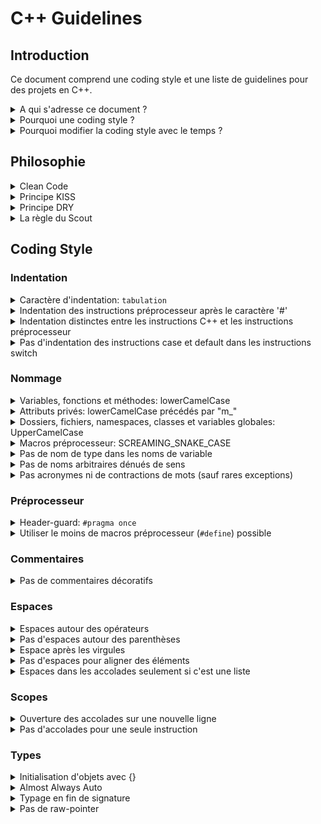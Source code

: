 # C++ Guidelines

## Introduction

Ce document comprend une coding style et une liste de guidelines pour des projets en C++.

<details><summary>A qui s'adresse ce document ?</summary><p>

Ce document s'adresse à toute personne souhaitant contribuer sur un projet sur lequel il est indiqué d'appliquer cette coding style.
Cela requiert de bonnes compétences en C++ moderne.
Des liens vers des ressources (documentations, tutoriels, vidéos) seront fournis pour combler d'éventuelles lacunes si besoin.

---
</p></details>

<details><summary>Pourquoi une coding style ?</summary><p>

Le choix d'une coding style n'est pas arbitraire, chaque choix fait dans ce document a été réfléchis, pas seulement pour ses avantages en terme de lisibilité mais aussi pour réduire les risques d'erreurs, les ambiguïtés, la redondance, les comportements indéfinis du compilateur ([CppReference: Undefined Behavior]), problèmes d'optimisation, etc.
Chacune de ces raisons est soigneusement expliqué pour pouvoir être remis en question à chaque évolution du langage. Ce document n'est pas figé, il est ouvert aux débats et est voué à changer pour s'adapter aux nouvelles fonctionnalités du C++.

---
</p></details>

<details><summary>Pourquoi modifier la coding style avec le temps ?</summary><p>

Le métier de développeur est un métier dont la formation ne s'arrête jamais.
Il faut se tenir au courant des nouveaux progrès dans ce domaine pour pouvoir fournir du travail de meilleur qualité sans rester attaché à des notions devenues obsolètes.

La coding style d'un projet doit s'adapter aux évolutions du langage.
Mais on peut aussi penser à de nouveaux choix de norme dont on avait pas pensé initialement, ou simplement vouloir améliorer l'existant.

Les anciens codes conçus avec des fonctions obsolètes seront menés à être rénovées progressivement par les développeurs qui tomberont dessus (pas de refonte totale nécessaire).
Ainsi les programmeurs s'assureront de bien tester les fonctions qu'ils recodent pour s'assurer de l'absence de régression de code (avec des tests unitaires et des tests fonctionnels).

---
</p></details>

## Philosophie

<details><summary>Clean Code</summary><p>

Le Clean Code n'est pas un ensemble de règles strictes mais désigne plutôt une série de principes pour produire un code compréhensible et facile à modifier.
Compréhensible signifie dans ce cas un code immédiatement intelligible par n'importe quel développeur qualifié.
Un code est facile à modifier lorsqu'il peut être facilement ajusté et complété.
Un code facilement modifiable comporte les attributs suivants:
- Les classes et les méthodes sont **petites** et, dans la mesure du possible, ont une seule et unique tâche.
- Les classes et les méthodes sont **prévisibles**, fonctionnent de la façon attendue.

---
</p></details>

<details><summary>Principe KISS</summary><p>

KISS ([Wikipedia: KISS]) ("**K**eep **i**t **s**imple, **s**tupid", en français: "garde ça simple, idiot") est l’un des plus anciens principes du Clean Code.
KISS rappelle aux programmeurs de construire leur code de façon aussi simple que possible.
Toute complexité inutile doit être évitée.
En programmation, il n’y a jamais une seule façon pour résoudre un problème. Une algorithme peut toujours être exprimé de différentes manières. Par conséquent, les programmeurs observant le principe KISS doivent constamment se demander s’ils ne peuvent pas résoudre un problème plus facilement.

> Ce principe est lié au concept du Rasoir d'Ockham ([Wikipedia: Rasoir d'Ockham]) en raisonnement, qui consiste à préférer les explications les plus simples, car elles sont généralement plus crédibles que les explications complexes.

---
</p></details>

<details><summary>Principe DRY</summary><p>

Le principe DRY (**D**on't **r**epeat **y**ourself) est en quelque sorte la concrétisation du principe KISS. Un Clean Code respectant ce principe implique que chaque fonctionnalité doit avoir une seule et unique représentation au sein du système global.
Il consiste à écrire des fonctions et des classes réutilisables, aussi simples que possible et traitant un minimum de tâches à la fois.
Ce principe encourage à décomposer un programme en de nombreuses classes et fonctions pour garder chaque partie propre sans avoir de répétitions de code.
Un code dans lequel ont copie-colle plusieurs lignes pour gérer des cas supplémentaire est un bon exemple de code qui ne respecte pas le principe DRY.
Le contraire de DRY est WET (**W**e **e**njoy **t**yping). On appelle WET un code comportant des répétitions inutiles.

---
</p></details>

<details><summary>La règle du Scout</summary><p>

[The Boy Scout Rule]

> Un Scout a une règle: "Toujours laisser un endroit dans un état meilleur que celui dans lequel vous l'avez trouvé".

Appliqué au domaine de la programmation, ce principe consiste à nettoyer continuellement chaque petit morceau de dette technique lorsqu'un développeur en a l'occasion.

Cette habitude simple permet à un projet de voir sa qualité augmenter rapidement avec le temps sans avoir à planifier de refactorisation ou de refonte du projet.

Etant donné que ça se fait sur de petites parties à chaque fois, le développeur fait le choix de ne nettoyer que ce qui ne lui fait pas perdre de temps en plus de ces objectifs initiaux.

Il peut se permettre de prendre le temps de nettoyer de grosses parties du code si ça simplifie significativement la réalisation de sa tâche initiale.

Un code obsolète qui fonctionne n'est pas une bonne base sur laquelle se reposer pour bâtir la suite d'un projet.
C'est pourquoi ce petit investissement de temps peut sur le long terme corriger d'importants problèmes de dette technique et ainsi éviter des bugs ou des complications dans la réalisation de futures tâches.

---
</p></details>

## Coding Style

### Indentation

<details><summary>Caractère d'indentation: <code>tabulation</code></summary><p>

En indentant avec le caractère ``espace``, il est souvent préférable de cumuler plusieurs espaces par indentation pour qu'elles soient bien visibles (exemple: 2 espaces ou 4 espaces à la fois). Mais cette écriture rend possible les demi-indentations (avec 1 ou 3 espaces).

Le choix d'espaces plutôt que de tabulation servait à s'assurer que le code ne dépassait pas 80 colonnes pour tenir sur les petits écrans de l'époque. Cette raison n'est plus valable aujourd'hui.

Les tabulations sont plus simples à utiliser: un seul caractère par indentation.
Et chaque développeur peut choisir la taille de l'indentation sur son IDE sans impacter le projet ou l'environnement d'un autre.

---
</p></details>

<details><summary>Indentation des instructions préprocesseur après le caractère '#'</summary><p>

Indentation avant le caractère '#':
```cpp
#if defined(OS_WINDOWS)
	#include <Windows.h>
	#if defined(CPP_20)
		#define ENABLE_CONCEPTS
	#endif
#endif
```

Indentation après le caractère '#':
```cpp
#if defined(OS_WINDOWS)
#	include <Windows.h>
#	if defined(CPP_20)
#		define ENABLE_CONCEPTS
#	endif
#endif
```

|   | Indentation avant le caractère '#' | Indentation après le caractère '#' |
| -:|:-:|:-:|
| La portion d'instructions préprocesseur est plus facile à différencer des autres instructions | ❌ | ✅ |
| Nom de l'instruction préprocesseur plus lisible | ❌ | ✅ |

**=> Indentation après le caractère '#'**

---
</p></details>

<details><summary>Indentation distinctes entre les instructions C++ et les instructions préprocesseur</summary><p>

A - Indentation des instructions préprocesseur dans les scopes C++ (et pas l'inverse):
```cpp
#if defined(OS_WINDOWS)
auto functionImplementationSpecific(int number) -> int
{
	if (number >= 0)
	{
#		if defined(ARCH_64BITS)
		return 64;
#		else
		return 32;
#		endif
	}
	return 0;
}
#endif
```

B - Indentation des instructions C++ dans les scopes préprocesseur (et pas l'inverse):
```cpp
#if defined(OS_WINDOWS)
	auto functionImplementationSpecific(int number) -> int
	{
		if (number >= 0)
		{
#	if defined(ARCH_64BITS)
				return 64;
#	else
				return 32;
#	endif
		}
		return 0;
	}
#endif
```

C - Indentation commune entre les instructions C++ et les instructions préprocesseur:
```cpp
#if defined(OS_WINDOWS)
	auto functionImplementationSpecific(int number) -> int
	{
		if (number >= 0)
		{
#			if defined(ARCH_64BITS)
				return 64;
#			else
				return 32;
#			endif
		}
		return 0;
	}
#endif
```

D - Indentation distinctes entre les instructions C++ et les instructions préprocesseur:
```cpp
#if defined(OS_WINDOWS)
auto functionImplementationSpecific(int number) -> int
{
	if (number >= 0)
	{
#	if defined(ARCH_64BITS)
		return 64;
#	else
		return 32;
#	endif
	}
	return 0;
}
#endif
```

Argument en faveur des choix qui n'indentent pas les instructions C++ dans les scopes préprocesseur (A et D):
1. Une fois les instructions préprocesseur traitées par le compilateur, il ne reste plus que les instructions C++.
Le développeur écrit son code en visualisant ce qu'il deviendra à cette étape de la compilation.
Il n'y a donc pas de raison que les instructions C++ conservent leur indentation causé par les scopes préprocesseur à cette étape de compilation (Ca n'a aucune importance pour la compilation, mais a un impact uniquement dans la façon de se projeter à cette étape de la compilation lorsqu'on lit le code).

|   | A | B | C | D |
| -:|:-:|:-:|:-:|:-:|
| Semble bien indenté au premier coup d'oeil | ❌ | ❌ | ✅ | ✅ |
| Facile à indenter | ❌ | ❌ | ✅ | ✅ |
| Argument 1. | ✅ | ❌ | ❌ | ✅ |

**=> D - Indentation distinctes entre les instructions C++ et les instructions préprocesseur**

---
</p></details>

<details><summary>Pas d'indentation des instructions case et default dans les instructions switch</summary><p>

A - Pas d'indentation des instructions ``case``, ``default`` et ``{}``:
```cpp
switch (number)
{
case 0:
	break;
case 1:
{
	break;
}
default:
	break;
}
```

B - Pas d'indentation des instructions ``case`` et ``default``:
```cpp
switch (number)
{
case 0:
	break;
case 1:
	{
		break;
	}
default:
	break;
}
```

C - Pas d'indentation des accolades:
```cpp
switch (number)
{
	case 0:
		break;
	case 1:
	{
		break;
	}
	default:
		break;
}
```

D - Indentation de toute instruction:
```cpp
switch (number)
{
	case 0:
		break;
	case 1:
		{
			break;
		}
	default:
		break;
}
```

E - Indentation des instructions ``case`` et ``default`` seulement:
```cpp
switch (number)
{
	case 0:
	break;
	case 1:
	{
		break;
	}
	default:
	break;
}
```

> Les accolades sont nécessaires dans un ``case`` lorsqu'elles contiennent une déclaration de variable.

Argument en défaveur du choix A qui n'indente ni les instructions ``case``/``default`` ni les accolades:
- Les accolades des ``case`` sont alignés horizontalement avec les accolades du ``switch``.
Ce n'est pas clair pour savoir si l'accolade du switch est bien fermée.

Les choix C et D semblent aussi bien l'un que l'autre. Le choix B reste néanmoins meilleur car il propose une écriture concise et uniforme avec l'indentation des mots clef ``public:``, ``protected:`` et ``private:`` des struct/class.

Le choix E ne permet pas de voir clairement quelles instructions sont dans chaque ``case``.

**=> B - Pas d'indentation des instructions ``case`` et ``default``**

---
</p></details>

### Nommage

<details><summary>Variables, fonctions et méthodes: lowerCamelCase</summary><p>

---
</p></details>

<details><summary>Attributs privés: lowerCamelCase précédés par "m_"</summary><p>

Les attributs privés d'une classe/structure sont écrits en lowerCamelCase ([Wikipedia: lowerCamelCase]), mais également précédés par "m_" pour les différencier des variables avec un scope local ou global.
Ce préfixe permet d'informer de la portée de la variable, signifiant qu'elle est accessible depuis les méthodes de l'objet uniquement.

```cpp
class Personnage
{
public:
	Personnage(std::string name):
		m_name{std::move(name)}
	{}

	[[nodiscard]] constexpr auto getName() const noexcept -> std::string_view
	{
		return m_name;
	}

private:
	std::string m_name;
};
```

Dans le cas d'une classe/structure avec des attributs publics, il est préférable de garder des noms d'attributs sans préfixe.
Mais si cet objet a un constructeur, on peut se retrouver dans le cas où les paramètres du constructeur ont le même nom que les attributs, causant une ambiguïté pour le compilateur.

```cpp
struct Personnage
{
	Personnage(std::string name):
		name{std::move(name)}
	{}

	std::string name;
};
```

Les compilateurs savent lever ce genre d'ambiguïté, mais par soucis de lisibilité il est préférable de donner des noms différents aux paramètres.
Le préfixe ``p_`` (p comme "parameter") peut servir à différencier ces variables des attributs publics.

```cpp
struct Personnage
{
	Personnage(std::string c_name):
		name{std::move(c_name)}
	{}

	std::string name;
};
```

---
</p></details>

<details><summary>Dossiers, fichiers, namespaces, classes et variables globales: UpperCamelCase</summary><p>

---
</p></details>

<details><summary>Macros préprocesseur: SCREAMING_SNAKE_CASE</summary><p>

---
</p></details>

<details><summary>Pas de nom de type dans les noms de variable</summary><p>

Le nom d'une variable ne doit pas annoncer explicitement son type (sauf pour les types user-defined).
Celui-ci étant déjà renseigné et facilement déductible si le nom est bien choisi.
- On devinera qu'une variable "name" est de type ``std::string`` (ou ``std::string_view`` s'il est clair que la variable ne possède pas la donnée).
- On devinera également qu'un "id" est un ``unsigned int``.
De plus, la plupart des IDE permettent de connaitre le type d'une variable en la survolant avec la souris. Et lorsque ce n'est pas le cas, sa définition reste facilement accessible.

---
</p></details>

<details><summary>Pas de noms arbitraires dénués de sens</summary><p>

Les variables ne doivent pas porter de nom arbitraire dénué de sens (a, b, c, tmp, toto, foo, bar, etc...).
Le nom de la variable doit être assez explicites pour renseigner sur la nature de son contenu.
Et les mots ne doivent pas être interprétés différemment de leur sens réel dans le cadre d'un projet particulier.

---
</p></details>

<details><summary>Pas acronymes ni de contractions de mots (sauf rares exceptions)</summary><p>

Les acronymes et contractions de mots sont proscrits, sauf exceptions assez claires pour ne pas porter à confusion (Id, Json, AST, i18n, etc...).

Décoder les acronymes et les contractions de mots lors de la relecture de code demande une charge mentale supplémentaire pour comprendre ce que le code fait.
De plus, certains acronymes peuvent donner plusieurs mots différents selon le contexte et l'interprétation des développeurs.

❌:
```cpp
using Id = std::uint64_t;

struct DelUserCmd final
{
	Id userId;
};
```

✅:
```cpp
using Id = std::uint64_t;

namespace User
{
	struct DeleteCommand final
	{
		Id userId;
	};
}
```

---
</p></details>

### Préprocesseur

<details><summary>Header-guard: <code>#pragma once</code></summary><p>

Les header-guards ([Wikipedia: Include guard]) protègent les headers contre les multiples importations.
Tous les fichiers headers doivent avoir des headers guards.

Historiquement, les header-guards ont toujours été faits avec des ``#ifndef``:
```cpp
#ifndef PROJECT_PATH_FILE_H_
#	define PROJECT_PATH_FILE_H_

// ...

#endif /* !PROJECT_PATH_FILE_H_ */
```

Pour garantir l'unicité des header-guards, chaque header doit utiliser un nom de macro unique. Afin d'éviter que deux fichiers utilisent le même nom de macro, celui-ci doit contenir le nom du projet ainsi que le chemin complet du fichier.

Les compilateurs C/C++ fournissent ``#pragma once`` qui permet de s'assurer que le fichier n'est importé qu'une fois dans le projet, sans avoir à renseigner un nom unique.
```cpp
#pragma once

// ...
```

L'intérêt de ``#pragma once`` (comme remplacement au header-guard ``#ifndef``) était d'accélérer la compilation, car celui-ci taggait le fichier comme étant déjà inclut (alors que pour les ``#ifndef`` il fallait reparser le fichier pour tester l'existence de la macro).
Aujourd'hui les compilateurs modernes (Clang, GCC et MSVC) reconnaissent les header-guards ``#ifndef`` et les traitent comme des ``#pragma once``:

GCC: [GCC Header-guard](https://gcc.gnu.org/onlinedocs/cppinternals/Guard-Macros.html)
> to prevent the compiler from processing them more than once. The preprocessor notices such header files, so that if the header file appears in a subsequent #include directive and FOO is defined, then it is ignored and it doesn’t preprocess or even re-open the file a second time. This is referred to as the multiple include optimization.

MSVC: [MSVC Header-guard](https://docs.microsoft.com/en-us/cpp/preprocessor/once?view=msvc-170)
> There's no advantage to use of both the include guard idiom and #pragma once in the same file. The compiler recognizes the include guard idiom, and implements the multiple-include optimization the same way as the #pragma once directive if no non-comment code or preprocessor directive comes before or after the standard form of the idiom

``#pragma once`` n'est pas standard mais est supporté par la grande majorité des compilateurs modernes C/C++ ([Wikipedia: Pragma once : Portability]).

---
</p></details>

<details><summary>Utiliser le moins de macros préprocesseur (<code>#define</code>) possible</summary><p>

Les macros ``#define`` apportent un moyen simple de faire de la métaprogrammation et des constantes en C++.
Mais au fil des évolutions du langage, leur utilité est de moins en moins pertinente.

Le problème des macros préprocesseur est leur exécution sans aucune vérification sur le typage et le non-respect des namespaces (une macro préprocesseur est globale).
De plus, les macros permettent d'insérer des portions de code sans vérifier si l'insertion est syntaxiquement correcte, laissant une autre étape de la compilation se charger de cette vérification.

Les macros préprocesseur s'exécutent bêtement (un simple copier-coller), sans vérifier si le code généré est correct ou bien formatté.
En cas d'erreur, les messages d'erreur ne sont pas très pertinents car le compilateur évalue un code déjà transformé par le préprocesseur. Il n'indiquera pas précisément d'où vient le problème.

En C++ moderne il existe des alternatives aux macros préprocesseur pour beaucoup d'usages qu'on peut en faire, les rendant ainsi obsolètes dans beaucoup de situations.
Parmis ces alternatives, les templates ainsi que les fonctions et variables ``inline``/``constexpr`` sont de bons candidats pour remplacer la plupart des ``#define``.

> ``constexpr`` implique ``inline``. Le compilateur est libre d'inliner ou non les élements ``inline``

Constante générique compile-time avec ``#define``:
```cpp
#include <iostream>

#define PI 3.14159265358979323846

auto main() -> int
{
	std::cout << PI << std::endl;
}
```
Constante générique compile-time avec ``template`` et ``constexpr``:
```cpp
#include <concepts>
#include <iostream>

template<std::floating_point T>
constexpr auto pi = T{3.14159265358979323846};

auto main() -> int
{
	std::cout
		<< pi<float> << '\n'
		<< pi<double> << std::endl;
}
```
Le compilateur est libre d'inliner les variables ``constexpr`` et d'omettre leur initialisation.
Cette variable est aussi typée, ce qui en fait une alternative meilleure que les constantes déclarées avec ``#define``.

Fonction générique compile-time avec ``#define``:
```cpp
#include <iostream>

#define ADD(lhs, rhs) lhs + rhs

auto main() -> int
{
	using namespace std::literals;
	std::cout
		<< ADD(1, 2) << '\n'
		<< ADD("Hello"s, " World!") << std::endl;
}
```

Fonction générique compile-time avec ``template`` et ``constexpr``:
```cpp
#include <iostream>

[[nodiscard]] constexpr auto add(auto lhs, auto rhs) noexcept -> decltype(lhs + rhs)
{
    return lhs + rhs;
}

auto main() -> int
{
	using namespace std::literals;
	std::cout
		<< add(1, 2) << '\n'
		<< add("Hello"s, " World!") << std::endl;
}
```
Cette fonction est typée et ne compile pas pour des types n'ayant pas d'implémentation de l'``operator+`` entre eux.
> (les paramètres ``lhs`` et ``rhs`` de type ``auto`` sont convertis en ``template`` par le compilateur)

Dans certains cas, les macros préprocesseur restent la seule façon de faire.
C'est pourquoi il faut limiter leur usage à ces cas où il n'existe pas encore de meilleure alternative.

---
</p></details>


### Commentaires

<details><summary>Pas de commentaires décoratifs</summary><p>

Les commentaires se font de la manière la plus simple:
```cpp
// Commentaire d'une ligne

/* Commentaire
de plusieurs
lignes */
```

Pas de commentaires formatés de manière à être agréable visuellement:
```cpp
////////////////////////////////////////////////
// Commentaire avec des caractères décoratifs //
////////////////////////////////////////////////

// #############################################

/*
 * Caractères '*'
 * en début
 * de chaque ligne
 */
```

Les caractères supplémentaires de la 2ème écriture ne sont utilisés qu'à titre décoratif.
Ca prend du temps à écrire, surtout si on veut respecter une uniformisation et l'alignement de tous les commentaires d'un fichier.

---
</p></details>

### Espaces

<details><summary>Espaces autour des opérateurs</summary><p>

```cpp
myFunction(1+2*counter()); // difficult to see the terms separately
```
```cpp
myFunction(1 + 2 * counter());
```

---
</p></details>

<details><summary>Pas d'espaces autour des parenthèses</summary><p>

Pas d'espace entre le nom des fonctions et les ()
Pas d'espace avant les ';'
```cpp
void myFunction (int arg0, int arg1, int arg2) ; // useless spaces
```
```cpp
void myFunction(int arg0, int arg1, int arg2);
```

---
</p></details>

<details><summary>Espace après les virgules</summary><p>

Toujours un espace après une virgule, et jamais avant
```cpp
void myFunction0(int arg0,int arg1,int arg2); // hard to read
void myFunction1(int arg0 ,int arg1 ,int arg2); // hard to read
void myFunction2(int arg0 , int arg1 , int arg2); // useless spaces
```
```cpp
void myFunction(int arg0, int arg1, int arg2);
```

---
</p></details>

<details><summary>Pas d'espaces pour aligner des éléments</summary><p>

Pas d'alignement décoratif des éléments
```cpp
int    myFunction0(int arg0);                     // comment0
void   myFunction1(int arg0, int arg1);           // comment1
double myFunction2(int arg0, int arg1, int arg2); // comment2
```
Ca prend inutilement du temps à écrire et à entretenir lorsqu'on modifie le code.
```cpp
int myFunction0(int arg0); // comment0
void myFunction1(int arg0, int arg1); // comment1
double myFunction2(int arg0, int arg1, int arg2); // comment2
```

---
</p></details>

<details><summary>Espaces dans les accolades seulement si c'est une liste</summary><p>

---
</p></details>

### Scopes

<details><summary>Ouverture des accolades sur une nouvelle ligne</summary><p>

Ouverture d'accolades en fin de ligne:
```cpp
auto main() -> int {
    std::cout << "Hello World!" << std::endl;
}
```

Ouverture d'accolades sur une nouvelle ligne:
```cpp
auto main() -> int
{
    std::cout << "Hello World!" << std::endl;
}
```

|   | En fin de ligne | Sur une nouvelle ligne |
| -:|:-:|:-:|
| Facilité à remarquer l'ouverture d'une accolade<br>(exemple: pour une fonction dont la signature est longue) | ❌ | ✅ |
| Facilité à distinguer l'ouverture d'accolade correspondant à une fermeture (ou l'inverse) | ❌ | ✅ |
| Norme majoritaire dans les projets C++ | ❌ | ✅ |

---
</p></details>

<details><summary>Pas d'accolades pour une seule instruction</summary><p>

Mettre des accolades même s'il n'y a qu'une instruction à l'intérieur:
```cpp
if (printLogs)
{
	std::cout << "Info" << std::endl;
}
```

Ne pas mettre d'accolades lorsqu'elles contiennent qu'une instruction:
```cpp
if (printLogs)
	std::cout << "Info" << std::endl;
```

|   | Accolades pour une instruction | Pas d'accolades pour une instruction |
| -:|:-:|:-:|
| Economise des lignes | ❌ | ✅ |
| Lisibilité | ✅ (mais superflu)<sup>1</sup> | ❌ |

1. L'indentation sert à distinguer visuellement un scope d'un autre même en l'absence d'accolades.<br>
Pas besoin d'accolades pour expliciter une seconde fois qu'on est dans un nouveau scope (information superflue).

**=> Ne pas mettre d'accolades lorsqu'elles contiennent qu'une instruction**

---
</p></details>

### Types

<details><summary>Initialisation d'objets avec {}</summary><p>


---
</p></details>

<details><summary>Almost Always Auto</summary><p>


---
</p></details>

<details><summary>Typage en fin de signature</summary><p>


---
</p></details>

<details><summary>Pas de raw-pointer</summary><p>


---
</p></details>

[CppReference: Undefined Behavior]: https://en.cppreference.com/w/cpp/language/ub
[Wikipedia: KISS]: https://fr.wikipedia.org/wiki/Principe_KISS
[Wikipedia: Rasoir d'Ockham]: https://fr.wikipedia.org/wiki/Rasoir_d'Ockham
[The Boy Scout Rule]: https://www.stepsize.com/blog/how-to-be-an-effective-boy-girl-scout-engineer
[Wikipedia: lowerCamelCase]: https://fr.wikipedia.org/wiki/Camel_case
[Wikipedia: UpperCamelCase]: https://fr.wikipedia.org/wiki/Camel_case
[Wikipedia: snake_case]: https://fr.wikipedia.org/wiki/Snake_case
[Wikipedia: Include guard]: https://en.wikipedia.org/wiki/Include_guard
[Wikipedia: Pragma once : Portability]: https://en.wikipedia.org/wiki/Pragma_once#Portability


